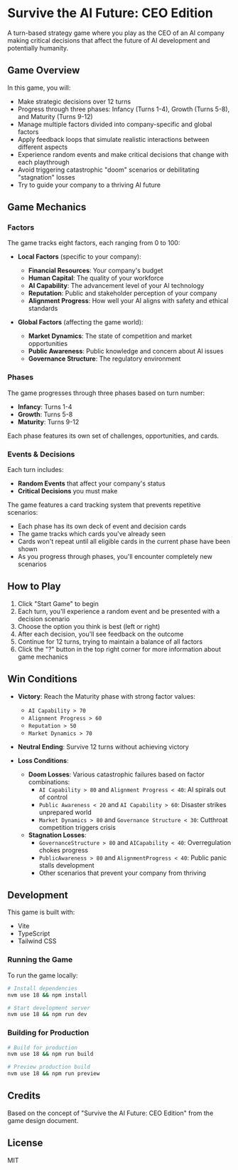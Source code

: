 # Survive the AI Future: CEO Edition

A turn-based strategy game where you play as the CEO of an AI company making critical decisions that affect the future of AI development and potentially humanity.

## Game Overview

In this game, you will:
- Make strategic decisions over 12 turns
- Progress through three phases: Infancy (Turns 1-4), Growth (Turns 5-8), and Maturity (Turns 9-12)
- Manage multiple factors divided into company-specific and global factors
- Apply feedback loops that simulate realistic interactions between different aspects
- Experience random events and make critical decisions that change with each playthrough
- Avoid triggering catastrophic "doom" scenarios or debilitating "stagnation" losses
- Try to guide your company to a thriving AI future

## Game Mechanics

### Factors
The game tracks eight factors, each ranging from 0 to 100:

- **Local Factors** (specific to your company):
  - **Financial Resources**: Your company's budget
  - **Human Capital**: The quality of your workforce
  - **AI Capability**: The advancement level of your AI technology
  - **Reputation**: Public and stakeholder perception of your company
  - **Alignment Progress**: How well your AI aligns with safety and ethical standards

- **Global Factors** (affecting the game world):
  - **Market Dynamics**: The state of competition and market opportunities
  - **Public Awareness**: Public knowledge and concern about AI issues
  - **Governance Structure**: The regulatory environment

### Phases
The game progresses through three phases based on turn number:
- **Infancy**: Turns 1-4
- **Growth**: Turns 5-8
- **Maturity**: Turns 9-12

Each phase features its own set of challenges, opportunities, and cards.

### Events & Decisions
Each turn includes:
- **Random Events** that affect your company's status
- **Critical Decisions** you must make

The game features a card tracking system that prevents repetitive scenarios:
- Each phase has its own deck of event and decision cards
- The game tracks which cards you've already seen
- Cards won't repeat until all eligible cards in the current phase have been shown
- As you progress through phases, you'll encounter completely new scenarios

## How to Play

1. Click "Start Game" to begin
2. Each turn, you'll experience a random event and be presented with a decision scenario
3. Choose the option you think is best (left or right)
4. After each decision, you'll see feedback on the outcome
5. Continue for 12 turns, trying to maintain a balance of all factors
6. Click the "?" button in the top right corner for more information about game mechanics

## Win Conditions

- **Victory**: Reach the Maturity phase with strong factor values:
  - `AI Capability > 70`
  - `Alignment Progress > 60`
  - `Reputation > 50`
  - `Market Dynamics > 70`

- **Neutral Ending**: Survive 12 turns without achieving victory
  
- **Loss Conditions**:
  - **Doom Losses**: Various catastrophic failures based on factor combinations:
    - `AI Capability > 80` and `Alignment Progress < 40`: AI spirals out of control
    - `Public Awareness < 20` and `AI Capability > 60`: Disaster strikes unprepared world
    - `Market Dynamics > 80` and `Governance Structure < 30`: Cutthroat competition triggers crisis
  - **Stagnation Losses**:
    - `GovernanceStructure > 80` and `AICapability < 40`: Overregulation chokes progress
    - `PublicAwareness > 80` and `AlignmentProgress < 40`: Public panic stalls development
    - Other scenarios that prevent your company from thriving

## Development

This game is built with:
- Vite
- TypeScript
- Tailwind CSS

### Running the Game

To run the game locally:

```bash
# Install dependencies
nvm use 18 && npm install

# Start development server
nvm use 18 && npm run dev
```

### Building for Production

```bash
# Build for production
nvm use 18 && npm run build

# Preview production build
nvm use 18 && npm run preview
```

## Credits

Based on the concept of "Survive the AI Future: CEO Edition" from the game design document.

## License

MIT 